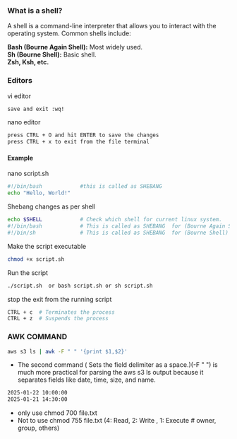 ### What is a shell?
A shell is a command-line interpreter that allows you to interact with the operating system. Common shells include: <br>

 **Bash (Bourne Again Shell):** Most widely used.<br>
 **Sh (Bourne Shell):** Basic shell.<br>
 **Zsh, Ksh, etc.**<br>

### Editors
vi editor
```sh
save and exit :wq!
```
nano editor
```sh
press CTRL + O and hit ENTER to save the changes
press CTRL + x to exit from the file terminal
```
#### Example
nano script.sh
```sh
#!/bin/bash            #this is called as SHEBANG 
echo "Hello, World!"
```
Shebang changes as per shell
```sh
echo $SHELL            # Check which shell for current linux system.
#!/bin/bash            # This is called as SHEBANG  for (Bourne Again Shell) bash shell
#!/bin/sh              # This is called as SHEBANG  for (Bourne Shell) sh  shell
```
Make the script executable
```sh
chmod +x script.sh
```
Run the script
```sh
./script.sh  or bash script.sh or sh script.sh
```
stop the exit from the running script 
```sh
CTRL + c  # Terminates the process
CTRL + z  # Suspends the process
```




















### AWK COMMAND
```sh
aws s3 ls | awk -F " " '{print $1,$2}'
```
- The second command ( Sets the field delimiter as a space.)(-F " ") is much more practical for parsing the aws s3 ls output because it separates fields like date, time, size, and name.<br>
```sh
2025-01-22 10:00:00
2025-01-21 14:30:00
```
- only use chmod 700 file.txt <br>
- Not to use chmod 755 file.txt (4: Read, 2: Write , 1: Execute # owner, group, others) <br>
